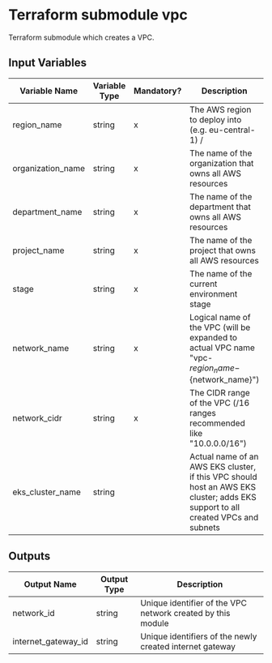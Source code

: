 # Terraform submodule vpc

Terraform submodule which creates a VPC.
 
## Input Variables

Variable Name | Variable Type | Mandatory? | Description | Default  
 --- | --- | --- | --- | --- 
region_name | string | x | The AWS region to deploy into (e.g. eu-central-1) /
organization_name | string | x | The name of the organization that owns all AWS resources  
department_name | string | x | The name of the department that owns all AWS resources | 
project_name | string | x | The name of the project that owns all AWS resources |
stage | string | x | The name of the current environment stage |
network_name | string | x | Logical name of the VPC (will be expanded to actual VPC name "vpc-${region_name}-${network_name}") | 
network_cidr | string | x | The CIDR range of the VPC (/16 ranges recommended like "10.0.0.0/16") |  
eks_cluster_name | string |   | Actual name of an AWS EKS cluster, if this VPC should host an AWS EKS cluster; adds EKS support to all created VPCs and subnets | "" 

## Outputs

Output Name | Output Type | Description  
 --- | --- | ---  
network_id | string | Unique identifier of the VPC network created by this module
internet_gateway_id | string | Unique identifiers of the newly created internet gateway
